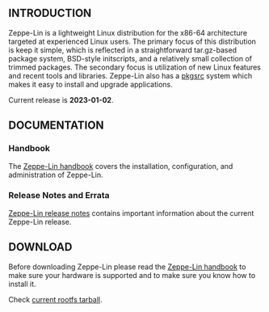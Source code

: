 ## INTRODUCTION

Zeppe-Lin is a lightweight Linux distribution for the x86-64
architecture targeted at experienced Linux users.  The primary focus
of this distribution is keep it simple, which is reflected in a
straightforward tar.gz-based package system, BSD-style initscripts,
and a relatively small collection of trimmed packages.  The secondary
focus is utilization of new Linux features and recent tools and
libraries.  Zeppe-Lin also has a [pkgsrc][1] system which makes it
easy to install and upgrade applications.

Current release is **2023-01-02**.

## DOCUMENTATION

### Handbook

The [Zeppe-Lin handbook][2] covers the installation, configuration,
and administration of Zeppe-Lin.

### Release Notes and Errata

[Zeppe-Lin release notes][3] contains important information about the
current Zeppe-Lin release.

## DOWNLOAD

Before downloading Zeppe-Lin please read the [Zeppe-Lin handbook][2]
to make sure your hardware is supported and to make sure you know how
to install it.

Check [current rootfs tarball][3].

[1]: https://zeppe-lin.github.io/handbook.7.html#THE-PACKAGES-SOURCES-SYSTEM
[2]: https://zeppe-lin.github.io/handbook.7.html
[3]: https://github.com/zeppe-lin/pkgsrc/releases/tag/2023-01-02

<!-- vim:sw=2:ts=2:sts=2:et:cc=72:tw=70
End of file. -->

